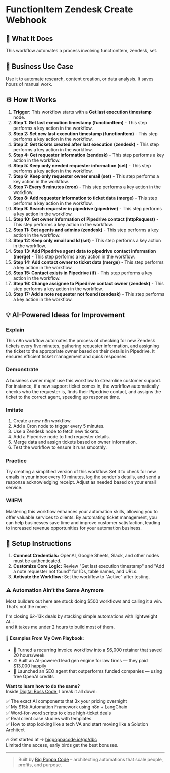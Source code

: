 # FunctionItem Zendesk Create Webhook

## 🚀 What It Does
This workflow automates a process involving functionItem, zendesk, set.

## 💼 Business Use Case
Use it to automate research, content creation, or data analysis. It saves hours of manual work.

## ⚙️ How It Works
1.  **Trigger:** This workflow starts with a **Get last execution timestamp** node.
2. **Step 1: Get last execution timestamp (functionItem)** - This step performs a key action in the workflow.
3. **Step 2: Set new last execution timestamp (functionItem)** - This step performs a key action in the workflow.
4. **Step 3: Get tickets created after last execution (zendesk)** - This step performs a key action in the workflow.
5. **Step 4: Get requester information (zendesk)** - This step performs a key action in the workflow.
6. **Step 5: Keep only needed requester information (set)** - This step performs a key action in the workflow.
7. **Step 6: Keep only requester owner email (set)** - This step performs a key action in the workflow.
8. **Step 7: Every 5 minutes (cron)** - This step performs a key action in the workflow.
9. **Step 8: Add requester information to ticket data (merge)** - This step performs a key action in the workflow.
10. **Step 9: Search requester in pipedrive (pipedrive)** - This step performs a key action in the workflow.
11. **Step 10: Get owner information of Pipedrive contact (httpRequest)** - This step performs a key action in the workflow.
12. **Step 11: Get agents and admins (zendesk)** - This step performs a key action in the workflow.
13. **Step 12: Keep only email and Id (set)** - This step performs a key action in the workflow.
14. **Step 13: Add Pipedrive agent data to pipedrive contact information (merge)** - This step performs a key action in the workflow.
15. **Step 14: Add contact owner to ticket data (merge)** - This step performs a key action in the workflow.
16. **Step 15: Contact exists in Pipedrive (if)** - This step performs a key action in the workflow.
17. **Step 16: Change assignee to Pipedrive contact owner (zendesk)** - This step performs a key action in the workflow.
18. **Step 17: Add a note requester not found (zendesk)** - This step performs a key action in the workflow.

## 💡 AI-Powered Ideas for Improvement
### Explain
This n8n workflow automates the process of checking for new Zendesk tickets every five minutes, gathering requester information, and assigning the ticket to the appropriate owner based on their details in Pipedrive. It ensures efficient ticket management and quick responses.

### Demonstrate
A business owner might use this workflow to streamline customer support. For instance, if a new support ticket comes in, the workflow automatically checks who the requester is, finds their Pipedrive contact, and assigns the ticket to the correct agent, speeding up response time.

### Imitate
1. Create a new n8n workflow.
2. Add a Cron node to trigger every 5 minutes.
3. Use a Zendesk node to fetch new tickets.
4. Add a Pipedrive node to find requester details.
5. Merge data and assign tickets based on owner information.
6. Test the workflow to ensure it runs smoothly.

### Practice
Try creating a simplified version of this workflow. Set it to check for new emails in your inbox every 10 minutes, log the sender's details, and send a response acknowledging receipt. Adjust as needed based on your email service.

### WIIFM
Mastering this workflow enhances your automation skills, allowing you to offer valuable services to clients. By automating ticket management, you can help businesses save time and improve customer satisfaction, leading to increased revenue opportunities for your automation business.

## 🔧 Setup Instructions
1. **Connect Credentials:** OpenAI, Google Sheets, Slack, and other nodes must be authenticated.
2. **Customize Core Logic:** Review "Get last execution timestamp" and "Add a note requester not found" for IDs, table names, and URLs.
3. **Activate the Workflow:** Set the workflow to "Active" after testing.

### ⚠️ Automation Ain’t the Same Anymore

Most builders out here are stuck doing $500 workflows and calling it a win.  
That’s not the move.  

I'm closing $6k–$13k deals by stacking simple automations with lightweight AI...  
and it takes me under 2 hours to build most of them.

#### 🧠 Examples From My Own Playbook:
- 🔁 Turned a recurring invoice workflow into a $6,000 retainer that saved 20 hours/week  
- ⚖️ Built an AI-powered lead gen engine for law firms — they paid $13,000 happily  
- 🚀 Launched an SEO agent that outperforms funded companies — using free OpenAI credits  

**Want to learn how to do the same?**  
Inside [Digital Boss Code](https://bigpoppacode.io/go/dbc), I break it all down:

✅ The exact AI components that 3x your pricing overnight  
✅ My $15k Automation Framework using n8n + LangChain  
✅ Word-for-word scripts to close high-ticket deals  
✅ Real client case studies with templates  
✅ How to stop looking like a tech VA and start moving like a Solution Architect  

🔥 Get started at → [bigpoppacode.io/go/dbc](https://bigpoppacode.io/go/dbc)  
Limited time access, early birds get the best bonuses.

---
> Built by [Big Poppa Code](https://bigpoppacode.io) – architecting automations that scale people, profits, and purpose.
